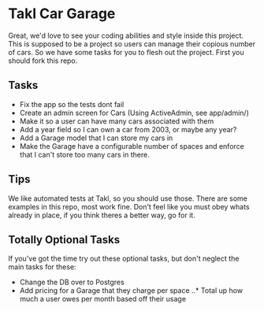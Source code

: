 Takl Car Garage
===============

Great, we'd love to see your coding abilities and style inside this project. This is supposed to be a project so users can manage their copious number of cars. So we have some tasks for you to flesh out the project. First you should fork this repo.

Tasks
-----

* Fix the app so the tests dont fail
* Create an admin screen for Cars (Using ActiveAdmin, see app/admin/)
* Make it so a user can have many cars associated with them
* Add a year field so I can own a car from 2003, or maybe any year?
* Add a Garage model that I can store my cars in
* Make the Garage have a configurable number of spaces and enforce that I can't store too many cars in there.

Tips
----

We like automated tests at Takl, so you should use those. There are some examples in this repo, most work fine.
Don't feel like you must obey whats already in place, if you think theres a better way, go for it.


Totally Optional Tasks
----------------------
If you've got the time try out these optional tasks, but don't neglect the main tasks for these:

* Change the DB over to Postgres
* Add pricing for a Garage that they charge per space
..* Total up how much a user owes per month based off their usage
